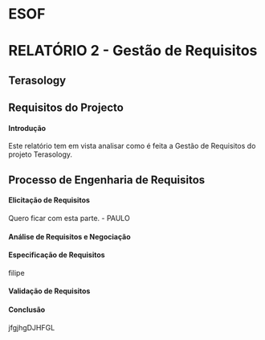 # ESOF
# RELATÓRIO 2 - Gestão de Requisitos
## Terasology

## Requisitos do Projecto

#### Introdução
Este relatório tem em vista analisar como é feita a Gestão de Requisitos do projeto Terasology.



## Processo de Engenharia de Requisitos

#### Elicitação de Requisitos
Quero ficar com esta parte. - PAULO
#### Análise de Requisitos e Negociação

#### Especificação de Requisitos
filipe

#### Validação de Requisitos

#### Conclusão
jfgjhgDJHFGL
